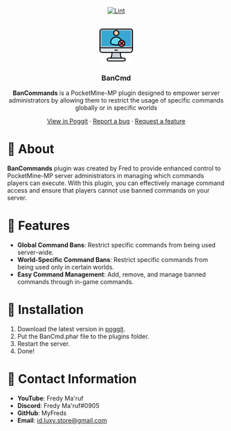 <!-- PROJECT BADGES -->
<div align="center">

[![Lint](https://poggit.pmmp.io/ci.shield/MyFreds/BanCmd/BanCmd)](https://poggit.pmmp.io/ci/MyFreds/BanCmd/BanCmd)

</div>


<!-- PROJECT LOGO -->
<br />
<div align="center">
  <img src="https://github.com/MyFreds/BanCmd/blob/main/icon.png" alt="Logo" width="80" height="80">
  <h3>BanCmd</h3>
  <p align="center">
    <b>BanCommands</b> is a PocketMine-MP plugin designed to empower server administrators by allowing them to restrict the usage of specific commands globally or in specific worlds


[View in Poggit](https://poggit.pmmp.io/ci/MyFreds/BanCmd/BanCmd) · [Report a bug](https://github.com/MyFreds/BanCmd/issues) · [Request a feature](https://github.com/MyFreds/BanCmd/issues)

  </p>
</div>


<!-- ABOUT THE PROJECT -->

# 📔 About

**BanCommands** plugin was created by Fred to provide enhanced control to PocketMine-MP server administrators in managing which commands players can execute. With this plugin, you can effectively manage command access and ensure that players cannot use banned commands on your server.

# 📌 Features

- <b>Global Command Bans</b>:
  Restrict specific commands from being used server-wide.
- <b>World-Specific Command Bans</b>:
  Restrict specific commands from being used only in certain worlds.
- <b>Easy Command Management</b>:
  Add, remove, and manage banned commands through in-game commands.
  
# 🔁 Installation

1. Download the latest version in [poggit](https://poggit.pmmp.io/p/BanCmd).
2. Put the BanCmd.phar file to the plugins folder.
3. Restart the server.
4. Done!

# 🪪 Contact Information
- <b>YouTube</b>: Fredy Ma'ruf
- <b>Discord</b>: Fredy Ma'ruf#0905
- <b>GitHub</b>: MyFreds
- <b>Email</b>: id.luxy.store@gmail.com
